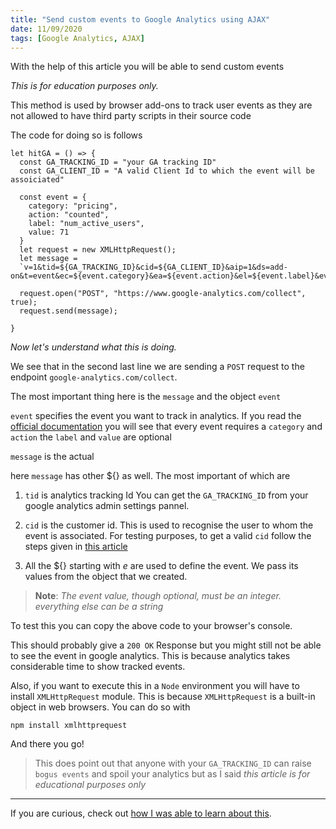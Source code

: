 ```yaml
---
title: "Send custom events to Google Analytics using AJAX"
date: 11/09/2020
tags: [Google Analytics, AJAX]
---
```


With the help of this article you will be able to send custom events

*This is for education purposes only.*

This method is used by browser add-ons to track user events as they are not allowed to have third party scripts in their source code

The code for doing so is follows

```
let hitGA = () => {
  const GA_TRACKING_ID = "your GA tracking ID"
  const GA_CLIENT_ID = "A valid Client Id to which the event will be assoiciated"

  const event = {
    category: "pricing",
    action: "counted",
    label: "num_active_users",
    value: 71
  }
  let request = new XMLHttpRequest();
  let message = 
  `v=1&tid=${GA_TRACKING_ID}&cid=${GA_CLIENT_ID}&aip=1&ds=add-on&t=event&ec=${event.category}&ea=${event.action}&el=${event.label}&ev=${event.value}`

  request.open("POST", "https://www.google-analytics.com/collect", true);
  request.send(message);

}
```

*Now let's understand what this is doing.*

We see that in the second last line we are sending a `POST` request to the endpoint `google-analytics.com/collect`.

The most important thing here is the `message` and the object `event`

`event` specifies the event you want to track in analytics. If you read the [official documentation](https://developers.google.com/analytics/devguides/collection/protocol/v1/parameters#events)  you will see that every event requires a `category` and `action` the `label` and `value` are optional 

`message` is the actual  <!-- Something I have to learn -->
<!--  -->
here `message` has other ${<!-- Something -->} as well. The most important of which are
1. `tid`  is analytics tracking Id You can get the `GA_TRACKING_ID` from your google analytics admin settings pannel.

2. `cid` is the customer id. This is used to recognise the user to whom the event is associated. For testing purposes, to get a valid `cid` follow the steps given in [this article](https://www.owox.com/blog/use-cases/google-analytics-client-id/)

3. All the ${<!-- Something -->} starting with *e* are used to define the event. We pass its values from the object that we created.

>**Note**: *The event value, though optional, must be an integer. everything else can be a string*

To test this you can copy the above code to your browser's console.

This should probably give a `200 OK` Response but you might still not be able to see the event in google analytics. This is because analytics takes considerable time to show tracked events.

Also, if you want to execute this in a `Node` environment you will have to install `XMLHttpRequest` module. This is because `XMLHttpRequest` is a built-in object in web browsers. You can do so with 
```
npm install xmlhttprequest
```
And there you go!

>This does point out that anyone with your `GA_TRACKING_ID` can raise `bogus events` and spoil your analytics but as I said *this article is for educational purposes only*

---

If you are curious, check out [how I was able to learn about this](). 